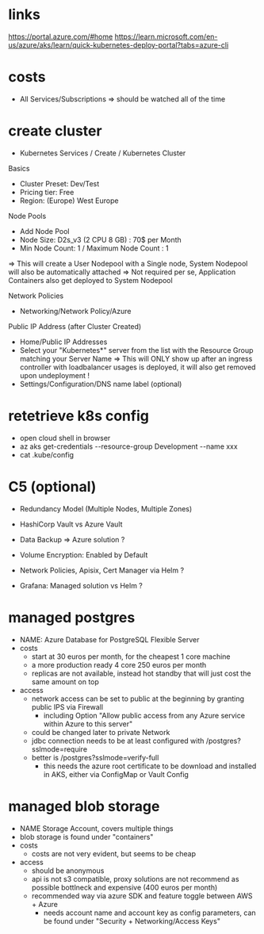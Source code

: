 # links 
https://portal.azure.com/#home
https://learn.microsoft.com/en-us/azure/aks/learn/quick-kubernetes-deploy-portal?tabs=azure-cli
   
# costs       
- All Services/Subscriptions => should be watched all of the time

# create cluster
- Kubernetes Services / Create / Kubernetes Cluster

Basics
- Cluster Preset: Dev/Test
- Pricing tier: Free
- Region: (Europe) West Europe

Node Pools
- Add Node Pool
- Node Size: D2s_v3 (2 CPU 8 GB) : 70$ per Month
- Min Node Count: 1 / Maximum Node Count : 1

=> This will create a User Nodepool with a Single node, System Nodepool will also be automatically attached
=> Not required per se, Application Containers also get deployed to System Nodepool

Network Policies
- Networking/Network Policy/Azure
                                                                                               
Public IP Address (after Cluster Created)
- Home/Public IP Addresses
- Select your "Kubernetes*" server from the list with the Resource Group matching your Server Name
=> This will ONLY show up after an ingress controller with loadbalancer usages is deployed, it will also get removed upon undeployment !
- Settings/Configuration/DNS name label (optional)

# retetrieve k8s config
- open cloud shell in browser
- az aks get-credentials --resource-group Development --name xxx
- cat .kube/config

# C5 (optional)
- Redundancy Model (Multiple Nodes, Multiple Zones)
- HashiCorp Vault vs Azure Vault
- Data Backup => Azure solution ?
- Volume Encryption: Enabled by Default

- Network Policies, Apisix, Cert Manager via Helm ?
- Grafana: Managed solution vs Helm ?
                                        
# managed postgres
- NAME: Azure Database for PostgreSQL Flexible Server
- costs 
  - start at 30 euros per month, for the cheapest 1 core machine
  - a more production ready 4 core 250 euros per month
  - replicas are not available, instead hot standby that will just cost the same amount on top
- access
  - network access can be set to public at the beginning by granting public IPS via Firewall
      - including Option "Allow public access from any Azure service within Azure to this server"
  - could be changed later to private Network
  - jdbc connection needs to be at least configured with /postgres?sslmode=require
  - better is /postgres?sslmode=verify-full
    - this needs the azure root certificate to be download and installed in AKS, either via ConfigMap or Vault Config

# managed blob storage
- NAME Storage Account, covers multiple things
- blob storage is found under "containers"
- costs
  - costs are not very evident, but seems to be cheap
- access 
  - should be anonymous
  - api is not s3 compatible, proxy solutions are not recommend as possible bottlneck and expensive (400 euros per month)
  - recommended way via azure SDK and feature toggle between AWS + Azure
    - needs account name and account key as config parameters, can be found under "Security + Networking/Access Keys"
